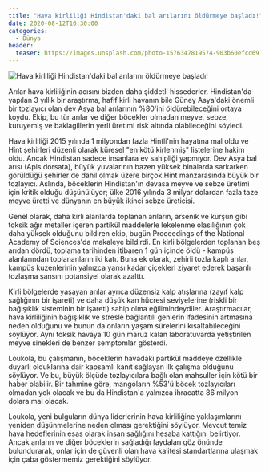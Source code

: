 ```yaml
---
title: "Hava kirliliği Hindistan'daki bal arılarını öldürmeye başladı!"
date: 2020-08-12T16:30:00
categories:
  - Dünya
header:
  teaser: https://images.unsplash.com/photo-1576347819574-903b60efcd69?ixlib=rb-1.2.1&ixid=eyJhcHBfaWQiOjEyMDd9&auto=format&fit=crop&w=1491&q=80
---
```

![Hava kirliliği Hindistan'daki bal arılarını öldürmeye başladı!](https://images.unsplash.com/photo-1576347819574-903b60efcd69?ixlib=rb-1.2.1&ixid=eyJhcHBfaWQiOjEyMDd9&auto=format&fit=crop&w=1491&q=80)

Arılar hava kirliliğinin acısını bizden daha şiddetli hissederler. Hindistan'da yapılan 3 yıllık bir araştırma, hafif kirli havanın bile Güney Asya'daki önemli bir tozlayıcı olan dev Asya bal arılarının %80'ini öldürebileceğini ortaya koydu. Ekip, bu tür arılar ve diğer böcekler olmadan meyve, sebze, kuruyemiş ve baklagillerin yerli üretimi risk altında olabileceğini söyledi.

Hava kirliliği 2015 yılında 1 milyondan fazla Hintli'nin hayatına mal oldu ve Hint şehirleri düzenli olarak küresel "en kötü kirlenmiş" listelerine hakim oldu. Ancak Hindistan sadece insanlara ev sahipliği yapmıyor. Dev Asya bal arısı (Apis dorsata), büyük yuvalarının bazen yüksek binalarda sarkarken görüldüğü şehirler de dahil olmak üzere birçok Hint manzarasında büyük bir tozlayıcı. Aslında, böceklerin Hindistan'ın devasa meyve ve sebze üretimi için kritik olduğu düşünülüyor; ülke 2016 yılında 3 milyar dolardan fazla taze meyve üretti ve dünyanın en büyük ikinci sebze üreticisi.

Genel olarak, daha kirli alanlarda toplanan arıların, arsenik ve kurşun gibi toksik ağır metaller içeren partikül maddelerle lekelenme olasılığının çok daha yüksek olduğunu bildiren ekip, bugün Proceedings of the National Academy of Sciences'da makaleye bildirdi. En kirli bölgelerden toplanan beş arıdan dördü, toplama tarihinden itibaren 1 gün içinde öldü - kampüs alanlarından toplananların iki katı. Buna ek olarak, zehirli tozla kaplı arılar, kampüs kuzenlerinin yalnızca yarısı kadar çiçekleri ziyaret ederek başarılı tozlaşma şansını potansiyel olarak azalttı.

Kirli bölgelerde yaşayan arılar ayrıca düzensiz kalp atışlarına (zayıf kalp sağlığının bir işareti) ve daha düşük kan hücresi seviyelerine (riskli bir bağışıklık sisteminin bir işareti) sahip olma eğilimindeydiler. Araştırmacılar, hava kirliliğinin bağışıklık ve stresle bağlantılı genlerin ifadesinin artmasına neden olduğunu ve bunun da onların yaşam sürelerini kısaltabileceğini söylüyor. Aynı toksik havaya 10 gün maruz kalan laboratuvarda yetiştirilen meyve sinekleri de benzer semptomlar gösterdi.

Loukola, bu çalışmanın, böceklerin havadaki partikül maddeye özellikle duyarlı olduklarına dair kapsamlı kanıt sağlayan ilk çalışma olduğunu söylüyor. Ve bu, büyük ölçüde tozlayıcılara bağlı olan mahsuller için kötü bir haber olabilir. Bir tahmine göre, mangoların %53'ü böcek tozlayıcıları olmadan yok olacak ve bu da Hindistan'a yalnızca ihracatta 86 milyon dolara mal olacak.

Loukola, yeni bulguların dünya liderlerinin hava kirliliğine yaklaşımlarını yeniden düşünmelerine neden olması gerektiğini söylüyor. Mevcut temiz hava hedeflerinin esas olarak insan sağlığını hesaba kattığını belirtiyor. Ancak arıların ve diğer böceklerin sağladığı faydaları göz önünde bulundurarak, onlar için de güvenli olan hava kalitesi standartlarına ulaşmak için çaba göstermemiz gerektiğini söylüyor.
